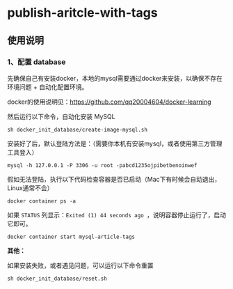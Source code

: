 # publish-aritcle-with-tags

## 使用说明

### 1、配置 database

先确保自己有安装docker，本地的mysql需要通过docker来安装，以确保不存在环境问题 + 自动化配置环境。

docker的使用说明见：https://github.com/qq20004604/docker-learning

然后运行以下命令，自动化安装 MySQL

```
sh docker_init_database/create-image-mysql.sh
```

安装好了后，默认登陆方法是：（需要你本机有安装mysql，或者使用第三方管理工具登入）

```
mysql -h 127.0.0.1 -P 3306 -u root -pabcd1235ojpibetbenoinwef
```

假如无法登陆，执行以下代码检查容器是否已启动（Mac下有时候会自动退出，Linux通常不会）

```
docker container ps -a
```

如果 ``STATUS`` 列显示：``Exited (1) 44 seconds ago ``，说明容器停止运行了，启动它即可。

```
docker container start mysql-article-tags
```

<b>其他：</b>

如果安装失败，或者遇见问题，可以运行以下命令重置

```
sh docker_init_database/reset.sh
```

